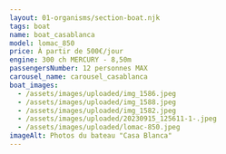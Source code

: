 ```yaml
---
layout: 01-organisms/section-boat.njk
tags: boat
name: boat_casablanca
model: lomac_850
price: À partir de 500€/jour
engine: 300 ch MERCURY - 8,50m
passengersNumber: 12 personnes MAX
carousel_name: carousel_casablanca
boat_images:
  - /assets/images/uploaded/img_1586.jpeg
  - /assets/images/uploaded/img_1588.jpeg
  - /assets/images/uploaded/img_1582.jpeg
  - /assets/images/uploaded/20230915_125611-1-.jpeg
  - /assets/images/uploaded/lomac-850.jpeg
imageAlt: Photos du bateau "Casa Blanca"
---
```


